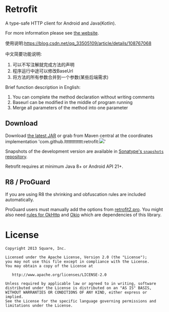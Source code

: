 Retrofit
========

A type-safe HTTP client for Android and Java(Kotlin).

For more information please see [the website][1].

使用说明:https://blog.csdn.net/qq_33505109/article/details/108767068

中文简要功能说明:
1. 可以不写注解就完成方法的声明
2. 程序运行中途可以修改BaseUrl
3. 将方法的所有参数合并到一个参数(某些后端需求)

Brief function description in English:
1. You can complete the method declaration without writing comments
2. Baseurl can be modified in the middle of program running
3. Merge all parameters of the method into one parameter


Download
--------

Download [the latest JAR][2] or grab from Maven central at the coordinates 
implementation 'com.github.ltttttttttttt:retrofit:[![](https://jitpack.io/v/ltttttttttttt/retrofit.svg)](https://jitpack.io/#ltttttttttttt/retrofit)'

Snapshots of the development version are available in [Sonatype's `snapshots` repository][snap].

Retrofit requires at minimum Java 8+ or Android API 21+.


R8 / ProGuard
-------------

If you are using R8 the shrinking and obfuscation rules are included automatically.

ProGuard users must manually add the options from
[retrofit2.pro][proguard file].
You might also need [rules for OkHttp][okhttp proguard] and [Okio][okio proguard] which are dependencies of this library.


License
=======

    Copyright 2013 Square, Inc.

    Licensed under the Apache License, Version 2.0 (the "License");
    you may not use this file except in compliance with the License.
    You may obtain a copy of the License at

       http://www.apache.org/licenses/LICENSE-2.0

    Unless required by applicable law or agreed to in writing, software
    distributed under the License is distributed on an "AS IS" BASIS,
    WITHOUT WARRANTIES OR CONDITIONS OF ANY KIND, either express or implied.
    See the License for the specific language governing permissions and
    limitations under the License.


 [1]: https://square.github.io/retrofit/
 [2]: https://search.maven.org/remote_content?g=com.squareup.retrofit2&a=retrofit&v=LATEST
 [snap]: https://oss.sonatype.org/content/repositories/snapshots/
 [proguard file]: https://github.com/square/retrofit/blob/master/retrofit/src/main/resources/META-INF/proguard/retrofit2.pro
 [okhttp proguard]: https://square.github.io/okhttp/#r8-proguard
 [okio proguard]: https://square.github.io/okio/#r8-proguard
